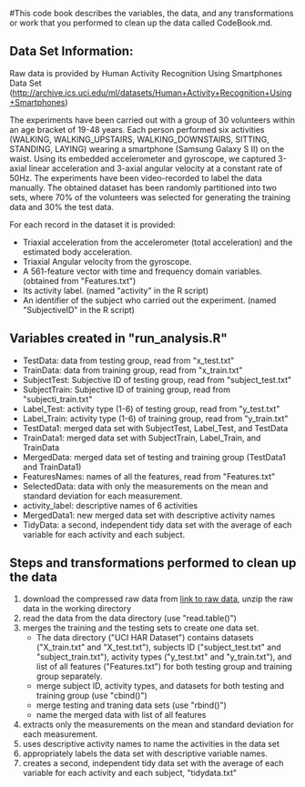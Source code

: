 #This code book describes the variables, the data, and any transformations or work that you performed to clean up the data called CodeBook.md. 

## Data Set Information:

Raw data is provided by Human Activity Recognition Using Smartphones Data Set (http://archive.ics.uci.edu/ml/datasets/Human+Activity+Recognition+Using+Smartphones)

The experiments have been carried out with a group of 30 volunteers within an age bracket of 19-48 years. Each person performed six activities (WALKING, WALKING_UPSTAIRS, WALKING_DOWNSTAIRS, SITTING, STANDING, LAYING) wearing a smartphone (Samsung Galaxy S II) on the waist. Using its embedded accelerometer and gyroscope, we captured 3-axial linear acceleration and 3-axial angular velocity at a constant rate of 50Hz. The experiments have been video-recorded to label the data manually. The obtained dataset has been randomly partitioned into two sets, where 70% of the volunteers was selected for generating the training data and 30% the test data. 

For each record in the dataset it is provided:
* Triaxial acceleration from the accelerometer (total acceleration) and the estimated body acceleration.
* Triaxial Angular velocity from the gyroscope.
* A 561-feature vector with time and frequency domain variables. (obtained from "Features.txt")
* Its activity label. (named "activity" in the R script)
* An identifier of the subject who carried out the experiment. (named "SubjectiveID" in the R script)

## Variables created in "run_analysis.R"
* TestData: data from testing group, read from "x_test.txt"
* TrainData: data from training group, read from "x_train.txt"
* SubjectTest: Subjective ID of testing group, read from "subject_test.txt"
* SubjectTrain: Subjective ID of training group, read from "subjecti_train.txt"
* Label_Test: activity type (1-6) of testing group, read from "y_test.txt"
* Label_Train: activity type (1-6) of training group, read from "y_train.txt"
* TestData1: merged data set with SubjectTest, Label_Test, and TestData
* TrainData1: merged data set with SubjectTrain, Label_Train, and TrainData
* MergedData: merged data set of testing and training group (TestData1 and TrainData1)
* FeaturesNames: names of all the features, read from "Features.txt"
* SelectedData: data with only the measurements on the mean and standard deviation for each measurement.
* activity_label: descriptive names of 6 activities
* MergedData1: new merged data set with descriptive activity names
* TidyData:  a second, independent tidy data set with the average of each variable for each activity and each subject.

## Steps and transformations performed to clean up the data
1. download the compressed raw data from [link to raw data](https://d396qusza40orc.cloudfront.net/getdata%2Fprojectfiles%2FUCI%20HAR%20Dataset.zip), unzip the raw data in the working directory
2. read the data from the data directory (use "read.table()")
3. merges the training and the testing sets to create one data set.
   * The data directory ("UCI HAR Dataset") contains datasets ("X_train.txt" and "X_test.txt"), subjects ID ("subject_test.txt" and "subject_train.txt"), activity types ("y_test.txt" and "y_train.txt"), and list of all features ("Features.txt") for both testing group and training group separately.
   * merge subject ID, activity types, and datasets for both testing and training group (use "cbind()")
   * merge testing and traning data sets (use "rbind()")
   * name the merged data with list of all features 
4. extracts only the measurements on the mean and standard deviation for each measurement. 
5. uses descriptive activity names to name the activities in the data set
6. appropriately labels the data set with descriptive variable names. 
7. creates a second, independent tidy data set with the average of each variable for each activity and each subject, "tidydata.txt"


